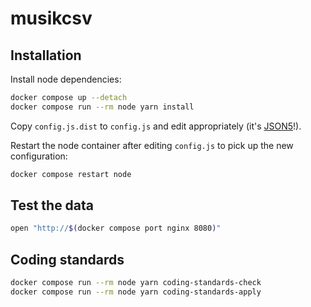 # musikcsv

## Installation

Install node dependencies:

```sh
docker compose up --detach
docker compose run --rm node yarn install
```

Copy `config.js.dist` to `config.js` and edit appropriately (it's
[JSON5](https://json5.org/)!).

Restart the node container after editing `config.js` to pick up the new configuration:

```sh
docker compose restart node
```

## Test the data

```sh
open "http://$(docker compose port nginx 8080)"
```

## Coding standards

```sh
docker compose run --rm node yarn coding-standards-check
docker compose run --rm node yarn coding-standards-apply
```
